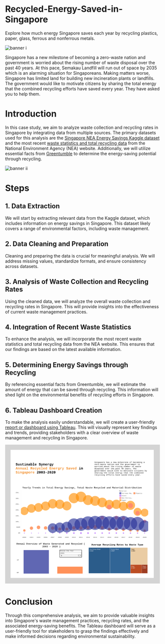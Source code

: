 # Recycled-Energy-Saved-in-Singapore

Explore how much energy Singapore saves each year by recycling plastics, paper, glass, ferrous and nonferrous metals.

![banner i](https://github.com/roy-sub/Recycled-Energy-Saved-in-Singapore/blob/main/Images/banner%20i.jpeg)

Singapore has a new milestone of becoming a zero-waste nation and government is worried about the rising number of waste disposal over the past 40 years. At this pace, Semakau Landfill will run out of space by 2035 which is an alarming situation for Singaporeans. Making matters worse, Singapore has limited land for building new incineration plants or landfills. The government would like to motivate citizens by sharing the total energy that the combined recycling efforts have saved every year. They have asked you to help them.

# Introduction

In this case study, we aim to analyze waste collection and recycling rates in Singapore by integrating data from multiple sources. The primary datasets used for this analysis are the [Singapore NEA Energy Savings Kaggle dataset](https://www.kaggle.com/datasets/eminbasturk/singapore-nea-energy-savings) and the most recent [waste statistics and total recycling data](https://www.nea.gov.sg/our-services/waste-management/waste-statistics-and-overall-recycling) from the National Environment Agency (NEA) website. Additionally, we will utilize essential facts from [Greentumble](https://greentumble.com/how-does-recycling-save-energy) to determine the energy-saving potential through recycling.

![banner ii](https://github.com/roy-sub/Recycled-Energy-Saved-in-Singapore/blob/main/Images/banner%20ii.jpeg)

# Steps

## 1. Data Extraction
We will start by extracting relevant data from the Kaggle dataset, which includes information on energy savings in Singapore. This dataset likely covers a range of environmental factors, including waste management.

## 2. Data Cleaning and Preparation
Cleaning and preparing the data is crucial for meaningful analysis. We will address missing values, standardize formats, and ensure consistency across datasets.

## 3. Analysis of Waste Collection and Recycling Rates
Using the cleaned data, we will analyze the overall waste collection and recycling rates in Singapore. This will provide insights into the effectiveness of current waste management practices.

## 4. Integration of Recent Waste Statistics
To enhance the analysis, we will incorporate the most recent waste statistics and total recycling data from the NEA website. This ensures that our findings are based on the latest available information.

## 5. Determining Energy Savings through Recycling
By referencing essential facts from Greentumble, we will estimate the amount of energy that can be saved through recycling. This information will shed light on the environmental benefits of recycling efforts in Singapore.

## 6. Tableau Dashboard Creation
To make the analysis easily understandable, we will create a user-friendly [report or dashboard using Tableau](https://public.tableau.com/views/SustainableSynergyRecycledEnergySavedinSingapore/Dashboard1?:language=en-US&:display_count=n&:origin=viz_share_link). This will visually represent key findings and trends, providing stakeholders with a clear overview of waste management and recycling in Singapore.

![dashboard](https://github.com/roy-sub/EcoInsight/blob/main/Images/tableau%20visualization.png)

# Conclusion

Through this comprehensive analysis, we aim to provide valuable insights into Singapore's waste management practices, recycling rates, and the associated energy-saving benefits. The Tableau dashboard will serve as a user-friendly tool for stakeholders to grasp the findings effectively and make informed decisions regarding environmental sustainability.
